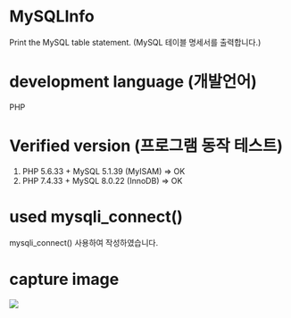 # MySQLInfo
Print the MySQL table statement. (MySQL 테이블 명세서를 출력합니다.)





# development language (개발언어)
PHP





# Verified version (프로그램 동작 테스트)
1) PHP 5.6.33 + MySQL 5.1.39 (MyISAM) => OK
2) PHP 7.4.33 + MySQL 8.0.22 (InnoDB) => OK





# used mysqli_connect()
 mysqli_connect() 사용하여 작성하였습니다.
 
 
 
 
# capture image
<img src="https://user-images.githubusercontent.com/18298589/234736333-8caaa15b-4ae1-4a58-a21a-777c753d0400.png"/>

